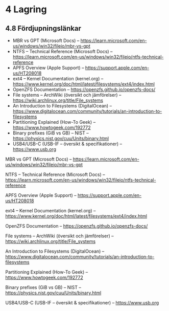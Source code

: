 # 4 Lagring

## 4.8 Fördjupningslänkar

- MBR vs GPT (Microsoft Docs) – https://learn.microsoft.com/en-us/windows/win32/fileio/mbr-vs-gpt
- NTFS – Technical Reference (Microsoft Docs) – https://learn.microsoft.com/en-us/windows/win32/fileio/ntfs-technical-reference
- APFS Overview (Apple Support) – https://support.apple.com/en-us/HT208018
- ext4 – Kernel Documentation (kernel.org) – https://www.kernel.org/doc/html/latest/filesystems/ext4/index.html
- OpenZFS Documentation – https://openzfs.github.io/openzfs-docs/
- File systems – ArchWiki (översikt och jämförelser) – https://wiki.archlinux.org/title/File_systems
- An Introduction to Filesystems (DigitalOcean) – https://www.digitalocean.com/community/tutorials/an-introduction-to-filesystems
- Partitioning Explained (How-To Geek) – https://www.howtogeek.com/192772
- Binary prefixes (GiB vs GB) – NIST – https://physics.nist.gov/cuu/Units/binary.html
- USB4/USB-C (USB-IF – översikt & specifikationer) – https://www.usb.org

MBR vs GPT (Microsoft Docs) – https://learn.microsoft.com/en-us/windows/win32/fileio/mbr-vs-gpt

NTFS – Technical Reference (Microsoft Docs) – https://learn.microsoft.com/en-us/windows/win32/fileio/ntfs-technical-reference

APFS Overview (Apple Support) – https://support.apple.com/en-us/HT208018

ext4 – Kernel Documentation (kernel.org) – https://www.kernel.org/doc/html/latest/filesystems/ext4/index.html

OpenZFS Documentation – https://openzfs.github.io/openzfs-docs/

File systems – ArchWiki (översikt och jämförelser) – https://wiki.archlinux.org/title/File_systems

An Introduction to Filesystems (DigitalOcean) – https://www.digitalocean.com/community/tutorials/an-introduction-to-filesystems

Partitioning Explained (How-To Geek) – https://www.howtogeek.com/192772

Binary prefixes (GiB vs GB) – NIST – https://physics.nist.gov/cuu/Units/binary.html

USB4/USB-C (USB-IF – översikt & specifikationer) – https://www.usb.org


